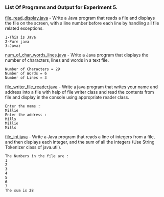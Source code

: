 ### List Of Programs and Output for Experiment 5.

[file_read_display.java](https://github.com/akkupy/JavaS3/blob/master/Java_Exp_5/file_read_display.java) - Write a Java program that reads a file and displays the file on the screen, with a line number before each line by handling all file related exceptions.
```
1-This is Java
2-Pure java
3-Javaz
```     
[num_of_char_words_lines.java](https://github.com/akkupy/JavaS3/blob/master/Java_Exp_5/num_of_char_words_lines.java) - Write a Java program that displays the number of characters, lines and words in a text file.
```
Number of Characters = 29
Number of Words = 6
Number of Lines = 3
```     

[file_writer_file_reader.java](https://github.com/akkupy/JavaS3/blob/master/Java_Exp_5/file_writer_file_reader.java) - Write a java program that writes your name and address into a file with help of file writer class and read the contents from file and display in the console using appropriate reader class.
```
Enter the name :
Millie
Enter the address :
Mills
Millie
Mills
```     

[file_int.java](https://github.com/akkupy/JavaS3/blob/master/Java_Exp_5/file_int.java) - Write a Java program that reads a line of integers from a file, and then displays each integer, and the sum of all the integers (Use String Tokenizer class of java.util).
```
The Numbers in the file are : 
1
2
3
4
5
6
7
The sum is 28
```     
